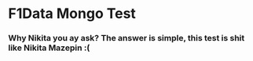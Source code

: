 # F1Data Mongo Test

### Why Nikita you ay ask? The answer is simple, this test is shit like Nikita Mazepin :(